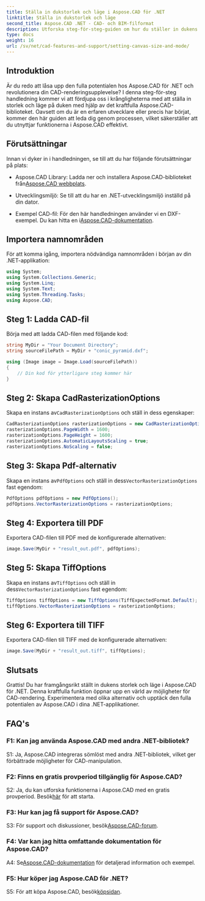 ```yaml
---
title: Ställa in dukstorlek och läge i Aspose.CAD för .NET
linktitle: Ställa in dukstorlek och läge
second_title: Aspose.CAD .NET - CAD- och BIM-filformat
description: Utforska steg-för-steg-guiden om hur du ställer in dukens storlek och läge i Aspose.CAD för .NET. Optimera din CAD-rendering med lätthet med denna omfattande handledning.
type: docs
weight: 16
url: /sv/net/cad-features-and-support/setting-canvas-size-and-mode/
---
```

## Introduktion

Är du redo att låsa upp den fulla potentialen hos Aspose.CAD för .NET och revolutionera din CAD-renderingsupplevelse? I denna steg-för-steg handledning kommer vi att fördjupa oss i krångligheterna med att ställa in storlek och läge på duken med hjälp av det kraftfulla Aspose.CAD-biblioteket. Oavsett om du är en erfaren utvecklare eller precis har börjat, kommer den här guiden att leda dig genom processen, vilket säkerställer att du utnyttjar funktionerna i Aspose.CAD effektivt.

## Förutsättningar

Innan vi dyker in i handledningen, se till att du har följande förutsättningar på plats:

-  Aspose.CAD Library: Ladda ner och installera Aspose.CAD-biblioteket från[Aspose.CAD webbplats](https://releases.aspose.com/cad/net/).

- Utvecklingsmiljö: Se till att du har en .NET-utvecklingsmiljö inställd på din dator.

-  Exempel CAD-fil: För den här handledningen använder vi en DXF-exempel. Du kan hitta en i[Aspose.CAD-dokumentation](https://reference.aspose.com/cad/net/).

## Importera namnområden

För att komma igång, importera nödvändiga namnområden i början av din .NET-applikation:

```csharp
using System;
using System.Collections.Generic;
using System.Linq;
using System.Text;
using System.Threading.Tasks;
using Aspose.CAD;
```

## Steg 1: Ladda CAD-fil

Börja med att ladda CAD-filen med följande kod:

```csharp
string MyDir = "Your Document Directory";
string sourceFilePath = MyDir + "conic_pyramid.dxf";

using (Image image = Image.Load(sourceFilePath))
{
    // Din kod för ytterligare steg kommer här
}
```

## Steg 2: Skapa CadRasterizationOptions

 Skapa en instans av`CadRasterizationOptions` och ställ in dess egenskaper:

```csharp
CadRasterizationOptions rasterizationOptions = new CadRasterizationOptions();
rasterizationOptions.PageWidth = 1600;
rasterizationOptions.PageHeight = 1600;
rasterizationOptions.AutomaticLayoutsScaling = true;
rasterizationOptions.NoScaling = false;
```

## Steg 3: Skapa Pdf-alternativ

 Skapa en instans av`PdfOptions` och ställ in dess`VectorRasterizationOptions` fast egendom:

```csharp
PdfOptions pdfOptions = new PdfOptions();
pdfOptions.VectorRasterizationOptions = rasterizationOptions;
```

## Steg 4: Exportera till PDF

Exportera CAD-filen till PDF med de konfigurerade alternativen:

```csharp
image.Save(MyDir + "result_out.pdf", pdfOptions);
```

## Steg 5: Skapa TiffOptions

 Skapa en instans av`TiffOptions` och ställ in dess`VectorRasterizationOptions` fast egendom:

```csharp
TiffOptions tiffOptions = new TiffOptions(TiffExpectedFormat.Default);
tiffOptions.VectorRasterizationOptions = rasterizationOptions;
```

## Steg 6: Exportera till TIFF

Exportera CAD-filen till TIFF med de konfigurerade alternativen:

```csharp
image.Save(MyDir + "result_out.tiff", tiffOptions);
```

## Slutsats

Grattis! Du har framgångsrikt ställt in dukens storlek och läge i Aspose.CAD för .NET. Denna kraftfulla funktion öppnar upp en värld av möjligheter för CAD-rendering. Experimentera med olika alternativ och upptäck den fulla potentialen av Aspose.CAD i dina .NET-applikationer.

## FAQ's

### F1: Kan jag använda Aspose.CAD med andra .NET-bibliotek?

S1: Ja, Aspose.CAD integreras sömlöst med andra .NET-bibliotek, vilket ger förbättrade möjligheter för CAD-manipulation.

### F2: Finns en gratis provperiod tillgänglig för Aspose.CAD?

 S2: Ja, du kan utforska funktionerna i Aspose.CAD med en gratis provperiod. Besök[här](https://releases.aspose.com/) för att starta.

### F3: Hur kan jag få support för Aspose.CAD?

 S3: För support och diskussioner, besök[Aspose.CAD-forum](https://forum.aspose.com/c/cad/19).

### F4: Var kan jag hitta omfattande dokumentation för Aspose.CAD?

 A4: Se[Aspose.CAD-dokumentation](https://reference.aspose.com/cad/net/) för detaljerad information och exempel.

### F5: Hur köper jag Aspose.CAD för .NET?

 S5: För att köpa Aspose.CAD, besök[köpsidan](https://purchase.aspose.com/buy).